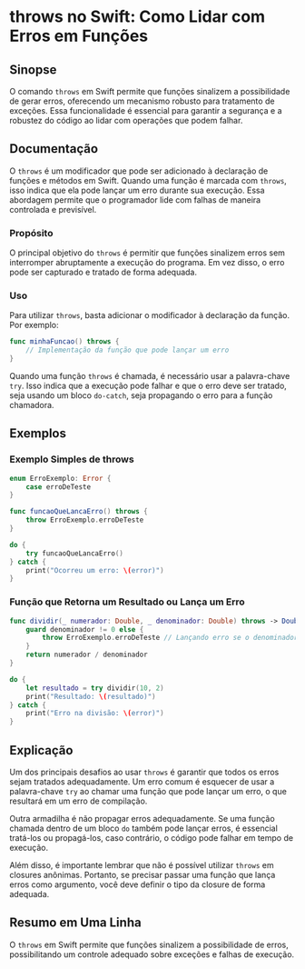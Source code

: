 <!--
Meta Description: # throws no Swift: Como Lidar com Erros em Funções ## Sinopse O comando `throws` em Swift permite que funções sinalizem a possibilidade de gerar erros...
Meta Keywords: que, throws, erro, função, erros
-->

# throws no Swift: Como Lidar com Erros em Funções

## Sinopse
O comando `throws` em Swift permite que funções sinalizem a possibilidade de gerar erros, oferecendo um mecanismo robusto para tratamento de exceções. Essa funcionalidade é essencial para garantir a segurança e a robustez do código ao lidar com operações que podem falhar.

## Documentação
O `throws` é um modificador que pode ser adicionado à declaração de funções e métodos em Swift. Quando uma função é marcada com `throws`, isso indica que ela pode lançar um erro durante sua execução. Essa abordagem permite que o programador lide com falhas de maneira controlada e previsível.

### Propósito
O principal objetivo do `throws` é permitir que funções sinalizem erros sem interromper abruptamente a execução do programa. Em vez disso, o erro pode ser capturado e tratado de forma adequada.

### Uso
Para utilizar `throws`, basta adicionar o modificador à declaração da função. Por exemplo:

```swift
func minhaFuncao() throws {
    // Implementação da função que pode lançar um erro
}
```

Quando uma função `throws` é chamada, é necessário usar a palavra-chave `try`. Isso indica que a execução pode falhar e que o erro deve ser tratado, seja usando um bloco `do-catch`, seja propagando o erro para a função chamadora.

## Exemplos

### Exemplo Simples de throws
```swift
enum ErroExemplo: Error {
    case erroDeTeste
}

func funcaoQueLancaErro() throws {
    throw ErroExemplo.erroDeTeste
}

do {
    try funcaoQueLancaErro()
} catch {
    print("Ocorreu um erro: \(error)")
}
```

### Função que Retorna um Resultado ou Lança um Erro
```swift
func dividir(_ numerador: Double, _ denominador: Double) throws -> Double {
    guard denominador != 0 else {
        throw ErroExemplo.erroDeTeste // Lançando erro se o denominador for zero
    }
    return numerador / denominador
}

do {
    let resultado = try dividir(10, 2)
    print("Resultado: \(resultado)")
} catch {
    print("Erro na divisão: \(error)")
}
```

## Explicação
Um dos principais desafios ao usar `throws` é garantir que todos os erros sejam tratados adequadamente. Um erro comum é esquecer de usar a palavra-chave `try` ao chamar uma função que pode lançar um erro, o que resultará em um erro de compilação.

Outra armadilha é não propagar erros adequadamente. Se uma função chamada dentro de um bloco `do` também pode lançar erros, é essencial tratá-los ou propagá-los, caso contrário, o código pode falhar em tempo de execução.

Além disso, é importante lembrar que não é possível utilizar `throws` em closures anônimas. Portanto, se precisar passar uma função que lança erros como argumento, você deve definir o tipo da closure de forma adequada.

## Resumo em Uma Linha
O `throws` em Swift permite que funções sinalizem a possibilidade de erros, possibilitando um controle adequado sobre exceções e falhas de execução.